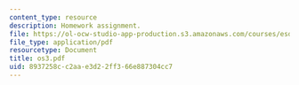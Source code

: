 ```yaml
---
content_type: resource
description: Homework assignment.
file: https://ol-ocw-studio-app-production.s3.amazonaws.com/courses/esd-34-system-architecture-january-iap-2007/8937258cc2aae3d22ff366e887304cc7_os3.pdf
file_type: application/pdf
resourcetype: Document
title: os3.pdf
uid: 8937258c-c2aa-e3d2-2ff3-66e887304cc7
---
```

